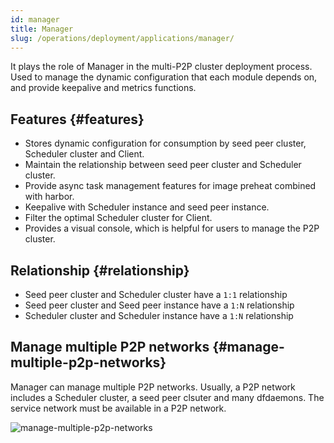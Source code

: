 ```yaml
---
id: manager
title: Manager
slug: /operations/deployment/applications/manager/
---
```


It plays the role of Manager in the multi-P2P cluster deployment process.
Used to manage the dynamic configuration that each module depends on,
and provide keepalive and metrics functions.

## Features {#features}

- Stores dynamic configuration for consumption by seed peer cluster, Scheduler cluster and Client.
- Maintain the relationship between seed peer cluster and Scheduler cluster.
- Provide async task management features for image preheat combined with harbor.
- Keepalive with Scheduler instance and seed peer instance.
- Filter the optimal Scheduler cluster for Client.
- Provides a visual console, which is helpful for users to manage the P2P cluster.

## Relationship {#relationship}

- Seed peer cluster and Scheduler cluster have a `1:1` relationship
- Seed peer cluster and Seed peer instance have a `1:N` relationship
- Scheduler cluster and Scheduler instance have a `1:N` relationship

## Manage multiple P2P networks {#manage-multiple-p2p-networks}

Manager can manage multiple P2P networks.
Usually, a P2P network includes a Scheduler cluster, a seed peer clsuter and many dfdaemons.
The service network must be available in a P2P network.

![manage-multiple-p2p-networks](../../../resource/architecture/manage-multiple-p2p-networks.png)
